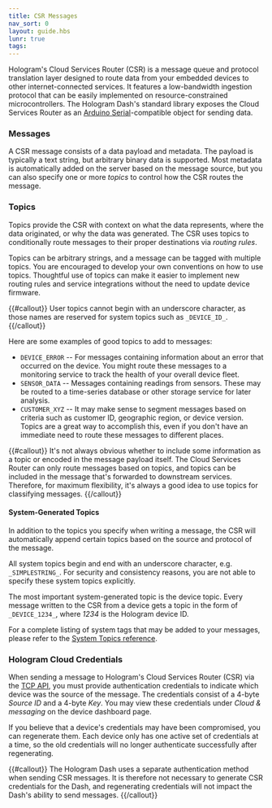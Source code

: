 ```yaml
---
title: CSR Messages
nav_sort: 0
layout: guide.hbs
lunr: true
tags:
---
```


Hologram's Cloud Services Router (CSR) is a message queue and protocol translation 
layer designed to route data from your embedded devices to other 
internet-connected services. It features a low-bandwidth ingestion 
protocol that can be easily implemented on resource-constrained microcontrollers.
The Hologram Dash's standard library exposes the Cloud Services Router as an
[Arduino Serial](https://www.arduino.cc/en/Reference/Serial)-compatible 
object for sending data.

### Messages

A CSR message consists of a data payload and metadata. The payload is typically
a text string, but arbitrary binary data is supported. Most metadata is
automatically added on the server based on the message source, but
you can also specify one or more *topics* to control how the CSR routes
the message.

### Topics

Topics provide the CSR with context on what the data represents, where the data
originated, or why the data was generated. The CSR uses topics to
conditionally route messages to their proper destinations via *routing rules*.

Topics can be arbitrary strings, and a message can be tagged with multiple topics.
You are encouraged to develop your own
conventions on how to use topics. Thoughtful use of topics can make it easier
to implement new routing rules and service integrations without the need to 
update device firmware.

{{#callout}}
User topics cannot begin with an underscore character,
as those names are reserved for system topics such as `_DEVICE_ID_`.
{{/callout}}

Here are some examples of good topics to add to messages:

* `DEVICE_ERROR` -- For messages containing information about an error 
that occurred on the device. You might route these messages to a
monitoring service to track the health of your overall device fleet.
* `SENSOR_DATA` -- Messages containing readings from sensors. These
may be routed to a time-series database or other storage service for
later analysis.
* `CUSTOMER_XYZ` -- It may make sense to segment messages based on criteria
such as customer ID, geographic region, or device version. Topics are a great
way to accomplish this, even if you don't have an immediate need to route
these messages to different places.

{{#callout}}
It's not always obvious whether to include some information as 
a topic or encoded in the message payload itself. The Cloud Services Router
can only route messages based on topics, and topics can be included in 
the message that's forwarded to downstream services. Therefore, for
maximum flexibility, it's always a good idea to use topics for classifying
messages.
{{/callout}}

#### System-Generated Topics

In addition to the topics you specify when writing a message, the CSR
will automatically append certain topics based on the source and protocol
of the message. 

All system topics begin and end with an underscore character,
e.g. `_SIMPLESTRING_`. For security and consistency reasons, you are not
able to specify these system topics explicitly.

The most important system-generated topic is the device topic. Every message
written to the CSR from a device gets a topic in the form of `_DEVICE_1234_`,
where *1234* is the Hologram device ID.

For a complete listing of system tags that may be added to your messages, 
please refer
to the [System Topics reference](/docs/reference/cloud/csr/#system-topics).

### Hologram Cloud Credentials

When sending a message to Hologram's Cloud Services Router (CSR) via the [TCP
API](/docs/reference/cloud/embedded/), you must provide authentication
credentials to indicate which device was the source of the message. The
credentials consist of a 4-byte *Source ID* and a 4-byte *Key*. You may view
these credentials under *Cloud & messaging* on the device dashboard page. 

If you believe that a device's credentials may have been compromised, you can
regenerate them. Each device only has one active set of credentials at a time,
so the old credentials will no longer authenticate successfully after
regenerating.

{{#callout}}
The Hologram Dash uses a separate authentication method when sending CSR
messages. It is therefore not necessary to generate CSR credentials for the
Dash, and regenerating credentials will not impact the Dash's ability to send
messages.
{{/callout}}
